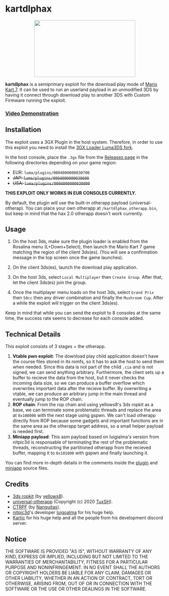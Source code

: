 # kartdlphax
<p align="center">
<img width="320" height="180" src="https://github.com/mariohackandglitch/kartdlphax/blob/main/DLP.png?raw=true">
</p>

**kartdlphax** is a semiprimary exploit for the download play mode of [Mario Kart 7](https://en.wikipedia.org/wiki/Mario_Kart_7). It can be used to run an userland payload in an unmodified 3DS by having it connect through download play to another 3DS with Custom Firmware running the exploit.

### [Video Demonstration](https://www.youtube.com/watch?v=W2RLSJZhQFc)

## Installation
The exploit uses a 3GX Plugin in the host system. Therefore, in order to use this exploit you need to install the [3GX Loader Luma3DS fork](https://github.com/Nanquitas/Luma3DS/releases/latest).

In the host console, place the `.3gx` file from the [Releases page](https://github.com/mariohackandglitch/kartdlphax/releases/latest) in the following directories depending on your game region:
- EUR: `luma/plugins/0004000000030700`
- ~~JAP: `luma/plugins/0004000000030600`~~
- ~~USA: `luma/plugins/0004000000030800`~~

**THIS EXPLOIT ONLY WORKS IN EUR CONSOLES CURRENTLY.**

By default, the plugin will use the built-in otherapp payload (universal-otherap). You can place your own otherapp at `/kartdlphax_otherapp.bin`, but keep in mind that the hax 2.0 otherapp doesn't work currently.

## Usage
1. On the host 3ds, make sure the plugin loader is enabled from the Rosalina menu (L+Down+Select), then launch the Mario Kart 7 game matching the region of the client 3ds(es). (You will see a confirmation message in the top screen once the game launches).

2. On the client 3ds(es), launch the download play application.

3. On the host 3ds, select `Local Multiplayer` then `Create Group`. After that, let the client 3ds(es) join the group.

4. Once the multiplayer menu loads on the host 3ds, select `Grand Prix` then `50cc` then any driver combination and finally the `Mushroom Cup`. After a while the exploit will trigger on the client 3ds(es).

Keep in mind that while you can send the exploit to 8 consoles at the same time, the success rate seems to decrease for each console added.

## Technical Details
This exploit consists of 3 stages + the otherapp.

1. **Vtable pwn exploit**: The download play child application doesn't have the course files stored in its romfs, so it has to ask the host to send them when needed. Since this data is not part of the child `.cia` and is not signed, we can send anything arbitrary. Furthermore, the client sets up a buffer to recieve the data from the host, but it never checks the incoming data size, so we can produce a buffer overflow which overwrites important data after the recieve buffer. By overwriting a vtable, we can produce an arbitrary jump in the main thread and eventually jump to the ROP chain.
2. **ROP chain**: From the rop chain and using yellows8's 3ds ropkit as a base, we can terminate some problematic threads and replace the area at `0x100000` with the next stage using gspwn. We can't load otherapp directly from ROP because some gadgets and important functions are in the same area as the otherapp target address, so a small helper payload is needed first.
3. **Miniapp payload**: This asm payload based on luigialma's version from nitpic3d is responsable of terminating the rest of the problematic threads, reconstructing the partitioned otherapp from the recieved buffer, mapping it to `0x101000` with gspwn and finally launching it.

You can find more in-depth details in the comments inside the [plugin](plugin/Sources/main.cpp) and [miniapp](3ds_ropkit/miniapp.s) source files.

## Credits
- [3ds ropkit](https://github.com/yellows8/3ds_ropkit) (by [yellows8](https://github.com/yellows8)).
- [universal-otherapp](https://github.com/TuxSH/universal-otherapp) (Copyright (c) 2020 [TuxSH](https://github.com/TuxSH)).
- [CTRPF](https://gbatemp.net/threads/ctrpluginframework-blank-plugin-now-with-action-replay.487729/) (by [Nanquitas](https://github.com/Nanquitas)).
- [nitpic3d](https://github.com/luigoalma/nitpic3d)'s developer [luigoalma](https://github.com/luigoalma) for his huge help.
- [Kartic](https://github.com/hax0kartik) for his huge help and all the people from his development discord server.

## Notice
THE SOFTWARE IS PROVIDED "AS IS", WITHOUT WARRANTY OF ANY KIND, EXPRESS OR
IMPLIED, INCLUDING BUT NOT LIMITED TO THE WARRANTIES OF MERCHANTABILITY,
FITNESS FOR A PARTICULAR PURPOSE AND NONINFRINGEMENT. IN NO EVENT SHALL THE
AUTHORS OR COPYRIGHT HOLDERS BE LIABLE FOR ANY CLAIM, DAMAGES OR OTHER
LIABILITY, WHETHER IN AN ACTION OF CONTRACT, TORT OR OTHERWISE, ARISING FROM,
OUT OF OR IN CONNECTION WITH THE SOFTWARE OR THE USE OR OTHER DEALINGS IN THE
SOFTWARE.
